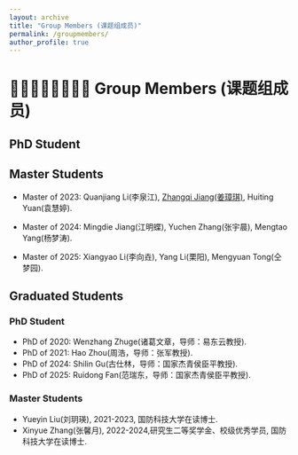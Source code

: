 ```yaml
---
layout: archive
title: "Group Members (课题组成员)"
permalink: /groupmembers/
author_profile: true
---
```


# 👨🏻‍👩🏻‍👦🏻‍👦🏻 Group Members (课题组成员)

## PhD Student

## Master Students

- Master of 2023: Quanjiang Li(李泉江), [Zhangqi Jiang(姜璋琪)](https://zhangqijiang07.github.io/), Huiting Yuan(袁慧婷).

- Master of 2024: Mingdie Jiang(江明蝶), Yuchen Zhang(张宇晨), Mengtao Yang(杨梦涛).

- Master of 2025: Xiangyao Li(李向垚), Yang Li(栗阳), Mengyuan Tong(仝梦园).

## Graduated Students

### PhD Student
- PhD of 2020: Wenzhang Zhuge(诸葛文章，导师：易东云教授).
- PhD of 2021: Hao Zhou(周浩，导师：张军教授).
- PhD of 2024: Shilin Gu(古仕林，导师：国家杰青侯臣平教授).
- PhD of 2025: Ruidong Fan(范瑞东，导师：国家杰青侯臣平教授).

### Master Students
- Yueyin Liu(刘玥瑛), 2021-2023, 国防科技大学在读博士.
- Xinyue Zhang(张馨月), 2022-2024,研究生二等奖学金、校级优秀学员, 国防科技大学在读博士.
